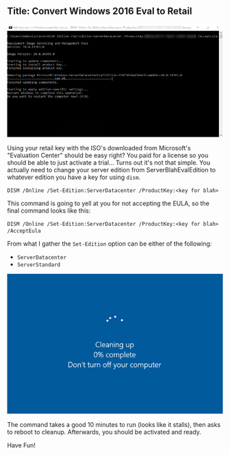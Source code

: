 Title: Convert Windows 2016 Eval to Retail
---

![](content/images/2017/dism.png)

Using your retail key with the ISO's downloaded from Microsoft's "Evaluation Center" should be easy right? You paid for a license so you should be able to just activate a trial... Turns out it's not that simple. You actually need to change your server edition from ServerBlahEvalEdition to whatever edition you have a key for using `dism`.

```
DISM /Online /Set-Edition:ServerDatacenter /ProductKey:<key for blah>
```

This command is going to yell at you for not accepting the EULA, so the final command looks like this:

```
DISM /Online /Set-Edition:ServerDatacenter /ProductKey:<key for blah> /AcceptEula
```

From what I gather the `Set-Edition` option can be either of the following:

- `ServerDatacenter`
- `ServerStandard`

![](content/images/2017/dism-cleanup.png)

The command takes a good 10 minutes to run (looks like it stalls), then asks to reboot to cleanup. Afterwards, you should be activated and ready. 

Have Fun!